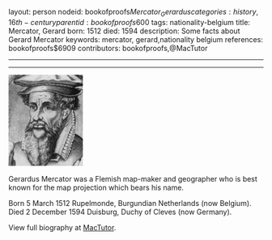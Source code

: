 layout: person
nodeid: bookofproofs$Mercator_Gerardus
categories: history,16th-century
parentid: bookofproofs$600
tags: nationality-belgium
title: Mercator, Gerard
born: 1512
died: 1594
description: Some facts about Gerard Mercator
keywords: mercator, gerard,nationality belgium
references: bookofproofs$6909
contributors: bookofproofs,@MacTutor

---


---

![Mercator_Gerardus.jpg](https://github.com/bookofproofs/bookofproofs.github.io/blob/main/_sources/_assets/images/portraits/Mercator_Gerardus.jpg?raw=true)

Gerardus Mercator was a Flemish map-maker and geographer who is best known for the map projection which bears his name.

Born 5 March 1512 Rupelmonde, Burgundian Netherlands (now Belgium). Died 2 December 1594 Duisburg, Duchy of Cleves (now Germany).


View full biography at [MacTutor](https://mathshistory.st-andrews.ac.uk/Biographies/Mercator_Gerardus/).